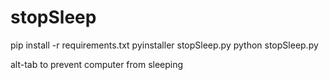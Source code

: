 # stopSleep
pip install -r requirements.txt
pyinstaller stopSleep.py
python stopSleep.py <time in seconds>


alt-tab to prevent computer from sleeping

